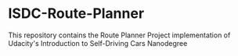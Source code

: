 # ISDC-Route-Planner
This repository contains the Route Planner Project implementation of Udacity's Introduction to Self-Driving Cars Nanodegree
